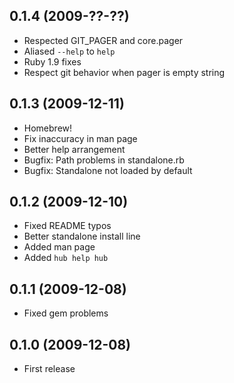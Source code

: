 ## 0.1.4 (2009-??-??)

* Respected GIT_PAGER and core.pager
* Aliased `--help` to `help`
* Ruby 1.9 fixes
* Respect git behavior when pager is empty string


## 0.1.3 (2009-12-11)

* Homebrew!
* Fix inaccuracy in man page
* Better help arrangement
* Bugfix: Path problems in standalone.rb
* Bugfix: Standalone not loaded by default

## 0.1.2 (2009-12-10)

* Fixed README typos
* Better standalone install line
* Added man page
* Added `hub help hub`

## 0.1.1 (2009-12-08)

* Fixed gem problems

## 0.1.0 (2009-12-08)

* First release

